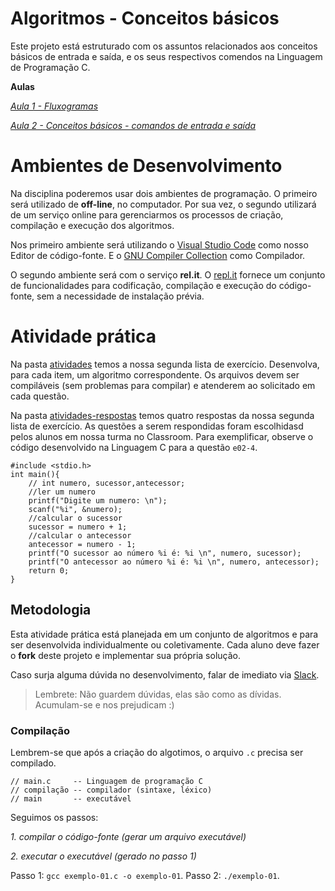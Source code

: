 # Algoritmos - Conceitos básicos

Este projeto está estruturado com os assuntos relacionados aos conceitos básicos de entrada e saída, e os seus respectivos comendos na Linguagem de Programação C.

**Aulas**

*[Aula 1 - Fluxogramas ](https://github.com/ifpb-disciplinas-2021-1/controle-algoritmos-basico/commit/184ab8ba1a966263e52af8cdfb8275ed293a745f)*

*[Aula 2 - Conceitos básicos - comandos de entrada e saída](https://github.com/ifpb-disciplinas-2021-1/controle-algoritmos-basico/commit/a787e9b1937b7f0a823fd69d190210056cde52f0)*


# Ambientes de Desenvolvimento

Na disciplina poderemos usar dois ambientes de programação. O primeiro será utilizado de __off-line__, no computador. Por sua vez, o segundo utilizará de um serviço online para gerenciarmos os processos de criação, compilação e execução dos algoritmos.

Nos primeiro ambiente será utilizando o [Visual Studio Code](https://code.visualstudio.com/download) como nosso Editor de código-fonte. E o [GNU Compiler Collection](https://gcc.gnu.org/install/binaries.html) como Compilador.

O segundo ambiente será com o serviço __rel.it__.
O [repl.it](https://repl.it/) fornece um conjunto de funcionalidades para codificação, compilação e execução do código-fonte, sem a necessidade de instalação prévia.


# Atividade prática

Na pasta [atividades](/atividades) temos a nossa segunda lista de exercício. Desenvolva, para cada item, um algoritmo correspondente.
Os arquivos devem ser compiláveis (sem problemas para compilar) e atenderem ao solicitado em cada questão.

Na pasta [atividades-respostas](/atividades-respostas) temos quatro respostas da nossa segunda lista de exercício. As questões a serem respondidas foram escolhidasd pelos alunos em nossa turma no Classroom. Para exemplificar, observe o código desenvolvido na Linguagem C para a questão `e02-4`.

```
#include <stdio.h>
int main(){
    // int numero, sucessor,antecessor;
    //ler um numero
    printf("Digite um numero: \n");
    scanf("%i", &numero);
    //calcular o sucessor
    sucessor = numero + 1;
    //calcular o antecessor
    antecessor = numero - 1;
    printf("O sucessor ao número %i é: %i \n", numero, sucessor);
    printf("O antecessor ao número %i é: %i \n", numero, antecessor);
    return 0;
}
```



## Metodologia

Esta atividade prática está planejada em um conjunto de algoritmos e para ser desenvolvida individualmente ou coletivamente. 
Cada aluno deve fazer o __fork__ deste projeto e implementar sua própria solução. 

Caso surja alguma dúvida no desenvolvimento, falar de imediato via [Slack](https://ifpb-20211-algoritmos.slack.com/archives/C0278PKTBC3). 

> Lembrete: Não guardem dúvidas, elas são como as dívidas. Acumulam-se e nos prejudicam :)

### Compilação

Lembrem-se que após a criação do algotimos, o arquivo `.c` precisa ser compilado.

```
// main.c     -- Linguagem de programação C
// compilação -- compilador (sintaxe, léxico)
// main       -- executável
```

Seguimos os passos:

*1. compilar o código-fonte (gerar um arquivo executável)*

*2. executar o executável (gerado no passo 1)*

Passo 1: `gcc exemplo-01.c -o exemplo-01`.
Passo 2: `./exemplo-01`.